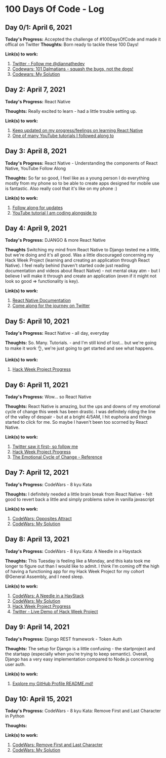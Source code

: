 # 100 Days Of Code - Log

## Day 0/1: April 6, 2021

**Today's Progress:** Accepted the challenge of #100DaysOfCode and made it offical on Twitter
**Thoughts:** Born ready to tackle these 100 Days!

**Link(s) to work:** 
1. [Twitter - Follow me @diannathedev](https://twitter.com/diannathedev)
2. [Codewars: 101 Dalmatians - squash the bugs, not the dogs!](https://www.codewars.com/kata/56f6919a6b88de18ff000b36/train/javascript)
3. [Codewars: My Solution](https://github.com/DiannaNguyen/code-every-day/blob/main/Day%201/101Dalmatians.js)

## Day 2: April 7, 2021

**Today's Progress:** React Native

**Thoughts:** Really excited to learn - had a little trouble setting up. 

**Link(s) to work:**
1. [Keep updated on my progress/feelings on learning React Native](https://twitter.com/diannathedev)
2. [One of many YouTube tutorials I followed along to](https://www.youtube.com/watch?v=ur6I5m2nTvk&list=PL4cUxeGkcC9ixPU-QkScoRBVxtPPzVjrQ)

## Day 3: April 8, 2021

**Today's Progress:** React Native - Understanding the components of React Native, YouTube Follow Along

**Thoughts:** So far so good, I feel like as a young person I do everything mostly from my phone so to be able to create apps designed for mobile use is fantastic. Also really cool that it's like on my phone :)

**Link(s) to work:**
1. [Follow along for updates](https://twitter.com/diannathedev)
2. [YouTube tutorial I am coding alongside to](https://www.youtube.com/watch?v=0-S5a0eXPoc&list=PLTjRvDozrdlxzQet01qZBt-sRG8bbDggv)

## Day 4: April 9, 2021

**Today's Progress:** DJANGO & more React Native

**Thoughts** Switching my mind from React Native to Django tested me a little, but we're doing and it's all good. Was a little discouraged concerning my Hack Week Project (learning and creating an application through React Native). I feel really behind (haven't started code just reading documentation and videos about React Native) - not mental okay atm - but I believe I will make it through and create an application (even if it might not look so good => functionality is key).

**Link(s) to work:**
1. [React Native Documentation](https://reactnative.dev/docs/getting-started)
2. [Come along for the journey on Twitter](https://twitter.com/diannathedev)

## Day 5: April 10, 2021

**Today's Progress:** React Native - all day, everyday

**Thoughts:** So. Many. Tutorials. - and I'm still kind of lost... but we're going to make it work 👌, we're just going to get started and see what happens.

**Link(s) to work:**
1. [Hack Week Project Progress](https://github.com/DiannaNguyen/quiz)

## Day 6: April 11, 2021

**Today's Progress:** Wow... so React Native

**Thoughts:** React Native is amazing, but the ups and downs of my emotional cycle of change this week has been drastic. I was definitely riding the line of the valley of despair - but at a bright 4/5AM, I hit euphoria and things started to click for me. So maybe I haven't been too scorned by React Native.

**Link(s) to work:**
1. [Twitter saw it first- so follow me](https://twitter.com/diannathedev)
2. [Hack Week Project Progress](https://github.com/DiannaNguyen/quiz)
3. [The Emotional Cycle of Change - Reference](https://th.bing.com/th/id/OIP.l73K4ZoI-ZeGbaRLWwrHnwHaFj?w=263&h=197&c=7&o=5&dpr=2&pid=1.7)

## Day 7: April 12, 2021 

**Today's Progress:** CodeWars - 8 kyu Kata

**Thoughts:** I definitely needed a little brain break from React Native - felt good to revert back a little and simply problems solve in vanilla javascript

**Link(s) to work:**
1. [CodeWars: Opposites Attract](https://www.codewars.com/kata/555086d53eac039a2a000083)
2. [CodeWars: My Solution](https://github.com/DiannaNguyen/code-every-day/blob/main/Day%207/OppositesAttract.js)

## Day 8: April 13, 2021

**Today's Progress:** CodeWars - 8 kyu Kata: A Needle in a Haystack

**Thoughts:** This Tuesday is feeling like a Monday, and this kata took me longer to figure out than I would like to admit. I think I'm coming off the high of having a functioning app for my Hack Week Project for my cohort @General Assembly, and I need sleep.

**Link(s) to work:**
1. [CodeWars: A Needle in a HayStack](https://www.codewars.com/kata/56676e8fabd2d1ff3000000c)
2. [CodeWars: My Solution](https://github.com/DiannaNguyen/code-every-day/blob/main/Day%208/ANeedleinaHaystack.js)
3. [Hack Week Project Progress](https://github.com/DiannaNguyen/quiz/commits/main)
4. [Twitter - Live Demo of Hack Week Project](https://twitter.com/diannathedev/status/1381990633812983808?s=20)

## Day 9: April 14, 2021

**Today's Progress:** Django REST framework - Token Auth

**Thoughts:** The setup for Django is a little confusing - the startproject and the startapp (especially when you're trying to keep semantic). Overall, Django has a very easy implementation compared to Node.js concerning user auth. 

**Link(s) to work:**
1. [Explore my GitHub Profile README.md!](https://github.com/DiannaNguyen/DiannaNguyen/blob/main/README.md)

## Day 10: April 15, 2021

**Today's Progress:** CodeWars - 8 kyu Kata: Remove First and Last Character in Python

**Thoughts:** 

**Link(s) to work:**
1. [CodeWars: Remove First and Last Character](https://www.codewars.com/kata/56bc28ad5bdaeb48760009b0)
2. [CodeWars: My Solution]()

<!--
## Day 11: April 16, 2021 - FRIDAY

**Today's Progress:** 

**Thoughts:** 

**Link(s) to work:**

## Day 12: April 17, 2021 - SATURDAY

**Today's Progress:**

**Thoughts:** 

**Link(s) to work:**

## Day 13: April 18, 2021 - SUNDAY

**Today's Progress:** 

**Thoughts:** 

**Link(s) to work:**
--!>
